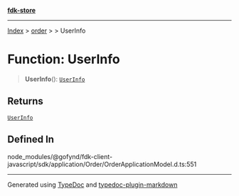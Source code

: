 [**fdk-store**](../../../README.md)
***

[Index](../../../API.md) > [order](../../README.md) > [<internal>](../README.md) > UserInfo

# Function: UserInfo

> **UserInfo**(): [`UserInfo`](../type-aliases/type-alias.UserInfo.md)

## Returns

[`UserInfo`](../type-aliases/type-alias.UserInfo.md)

## Defined In

node\_modules/@gofynd/fdk-client-javascript/sdk/application/Order/OrderApplicationModel.d.ts:551

***
Generated using [TypeDoc](https://typedoc.org/) and [typedoc-plugin-markdown](https://www.npmjs.com/package/typedoc-plugin-markdown)
